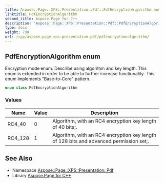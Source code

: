 ```yaml
---
title: Aspose::Page::XPS::Presentation::Pdf::PdfEncryptionAlgorithm enum
linktitle: PdfEncryptionAlgorithm
second_title: Aspose.Page for C++
description: 'Aspose::Page::XPS::Presentation::Pdf::PdfEncryptionAlgorithm enum. Encryption mode enum. Describe using algorithm and key length. This enum is extended in order to be able to further increase functionality. This enum implements "Base-to-Core" pattern in C++.'
type: docs
weight: 700
url: /cpp/aspose.page.xps.presentation.pdf/pdfencryptionalgorithm/
---
```

## PdfEncryptionAlgorithm enum


Encryption mode enum. Describe using algorithm and key length. This enum is extended in order to be able to further increase functionality. This enum implements "Base-to-Core" pattern.

```cpp
enum class PdfEncryptionAlgorithm
```

### Values

| Name | Value | Description |
| --- | --- | --- |
| RC4_40 | 0 | Algorithm, with an RC4 encryption key length of 40 bits;. |
| RC4_128 | 1 | Algorithm, with an RC4 encryption key length of 128 bits and advanced permission set;. |

## See Also

* Namespace [Aspose::Page::XPS::Presentation::Pdf](../)
* Library [Aspose.Page for C++](../../)
